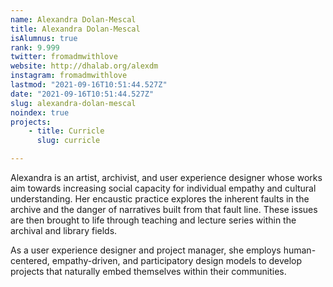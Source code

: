 ```yaml
---
name: Alexandra Dolan-Mescal
title: Alexandra Dolan-Mescal
isAlumnus: true
rank: 9.999
twitter: fromadmwithlove
website: http://dhalab.org/alexdm
instagram: fromadmwithlove
lastmod: "2021-09-16T10:51:44.527Z"
date: "2021-09-16T10:51:44.527Z"
slug: alexandra-dolan-mescal
noindex: true
projects:
    - title: Curricle
      slug: curricle

---
```

Alexandra is an artist, archivist, and user experience designer whose works
aim towards increasing social capacity for individual empathy and cultural understanding. Her encaustic practice explores the inherent faults in the archive and the danger of narratives built from that fault line. These issues are then brought to life through teaching and lecture series within the archival and library fields.

As a user experience designer and project manager, she employs human-centered, empathy-driven, and participatory design models to develop projects that naturally embed themselves within their communities.